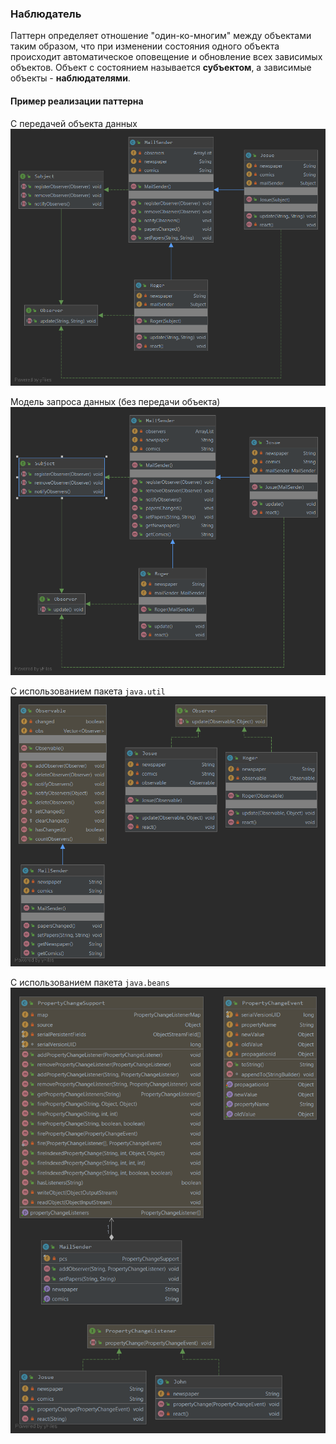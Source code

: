 ### Наблюдатель
Паттерн определяет отношение "один-ко-многим" между объектами таким образом, что при изменении состояния одного объекта происходит автоматическое оповещение и обновление всех зависимых объектов. 
Объект с состоянием называется **субъектом**, а зависимые объекты - **наблюдателями**.
#### Пример реализации паттерна
С передачей объекта данных
![UML](UML.png)

Модель запроса данных (без передачи объекта)
![UML2](UML2.png)

С использованием пакета `java.util`
![UML3](UML3.png)

С использованием пакета `java.beans`
![UML4](UML4.png)